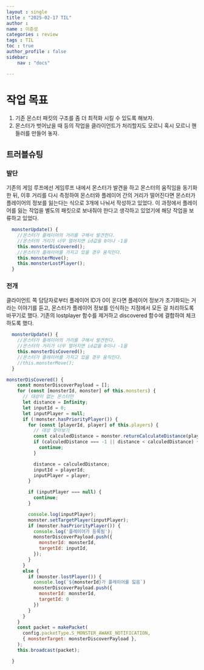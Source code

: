 ```yaml
---
layout : single
title : "2025-02-17 TIL"
author : 
name : 이준성
categories : review
tags : TIL
toc : true
author_profile : false
sidebar:
    nav : "docs"

---
```


# 작업 목표

1. 기존 몬스터 패킷의 구조를 좀 더 최적화 시킬 수 있도록 해보자.
2. 몬스터가 벗어났을 때 등의 작업을 클라이언트가 처리할지도 모르니 혹시 모르니 핸들러를 만들어 놓자.

## 트러블슈팅

### 발단

기존의 게임 루프에선 게임루프 내에서 몬스터가 발견을 하고 몬스터의 움직임을 동기화한 뒤, 이후 거리를 다시 측정하여 몬스터와 플레이어 간의 거리가 떨어진다면 몬스터가 플레이어의 정보를 잃는다는 식으로 3개에 나눠서 작성하고 있었다. 이 과정에서 플레이어를 잃는 작업을 별도의 패킷으로 보내줘야 한다고 생각하고 있었기에 해당 작업을 보류하고 있었다.

```js
  monsterUpdate() {
    //몬스터가 플레이어의 거리를 구해서 발견한다.
    //몬스터의 거리가 너무 멀어지면 id값을 0이나 -1을
    this.monsterDisCovered();
    //몬스터가 플레이어를 가지고 있을 경우 움직인다.
    this.monsterMove();
    this.monsterLostPlayer();
  }
```

### 전개

클라이언트 쪽 담당자로부터 플레이어 ID가 0이 온다면 플레이어 정보가 초기화되는 거라는 이야기를 듣고, 몬스터가 플레이어 정보를 인식하는 지점에서 모든 걸 처리하도록 바꾸기로 했다. 기존의 lostplayer 함수를 제거하고 discovered 함수에 결합하여 체크하도록 했다.

```js
  monsterUpdate() {
    //몬스터가 플레이어의 거리를 구해서 발견한다.
    //몬스터의 거리가 너무 멀어지면 id값을 0이나 -1을
    this.monsterDisCovered();
    //몬스터가 플레이어를 가지고 있을 경우 움직인다.
    //this.monsterMove();
  }
```

```js
monsterDisCovered() {
    const monsterDiscoverPayload = [];
    for (const [monsterId, monster] of this.monsters) {
      // 대상이 없는 몬스터만
      let distance = Infinity;
      let inputId = 0;
      let inputPlayer = null;
      if (!monster.hasPriorityPlayer()) {
        for (const [playerId, player] of this.players) {
          // 대상 찾아보기
          const calculedDistance = monster.returnCalculateDistance(player);
          if (calculedDistance === -1 || distance < calculedDistance) {
            continue;
          }

          distance = calculedDistance;
          inputId = playerId;
          inputPlayer = player;
        }

        if (inputPlayer === null) {
          continue;
        }

        console.log(inputPlayer);
        monster.setTargetPlayer(inputPlayer);
        if (monster.hasPriorityPlayer()) {
          console.log('플레이어가 등록됨');
          monsterDiscoverPayload.push({
            monsterId: monsterId,
            targetId: inputId,
          });
        }
      }
      else {
        if (monster.lostPlayer()) {
          console.log(`${monsterId}가 플레이어를 잃음`)
          monsterDiscoverPayload.push({
            monsterId: monsterId,
            targetId: 0
          })
        }
      }
    }
    const packet = makePacket(
      config.packetType.S_MONSTER_AWAKE_NOTIFICATION,
      { monsterTarget: monsterDiscoverPayload },
    );
    this.broadcast(packet);

  }
```